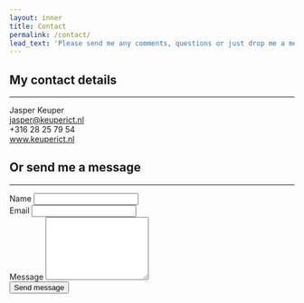 ```yaml
---
layout: inner
title: Contact
permalink: /contact/
lead_text: 'Please send me any comments, questions or just drop me a message!'
---
```


<div class="col-sm-3">
<h2>My contact details</h2>
<hr>
<span class="fa-stack">
<i class="fa fa-square fa-stack-2x"></i>
<i class="fa fa-user fa-stack-1x fa-inverse"></i>
</span>
Jasper Keuper<br />
<span class="fa-stack">
<i class="fa fa-square fa-stack-2x"></i>
<i class="fa fa-stack-1x fa-envelope fa-inverse" aria-hidden="true"></i>
</span>
<a href="mailto:jasper@keuperict.nl">jasper@keuperict.nl</a><br />
<span class="fa-stack">
<i class="fa fa-square fa-stack-2x"></i>
<i class="fa fa-stack-1x fa-phone fa-inverse" aria-hidden="true"></i>
</span>
+316 28 25 79 54<br />
<span class="fa-stack">
<i class="fa fa-square fa-stack-2x"></i>
<i class="fa fa-stack-1x fa-globe fa-inverse" aria-hidden="true"></i>
</span>
<a href="//www.keuperict.nl">www.keuperict.nl</a><br />
</div>

<div class="col-md-8">
<h2>Or send me a message</h2>
<hr>
<form action="https://formspree.io/jasper@keuperict.nl" method="POST">
  <div class="form-group">
    <label for="name">Name</label>
    <input type="text" class="form-control" id="name" name="name" required>
  </div>
  <div class="form-group">
    <label for="_replyto">Email</label>
    <input type="text" class="form-control" id="_replyto" name="_replyto" required>
  </div>
  <div class="form-group">
    <label for="message">Message</label>
    <textarea class="form-control" type="textarea" id="message" rows="7"></textarea>
  </div>
  <button type="submit" class="btn btn-primary">Send message</button>
</form>
</div>


